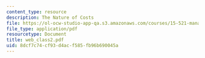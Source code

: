 ```yaml
---
content_type: resource
description: The Nature of Costs
file: https://ol-ocw-studio-app-qa.s3.amazonaws.com/courses/15-521-management-accounting-and-control-spring-2003/8dcf7c74cf93d4acf585fb96b690045a_web_class2.pdf
file_type: application/pdf
resourcetype: Document
title: web_class2.pdf
uid: 8dcf7c74-cf93-d4ac-f585-fb96b690045a
---
```

